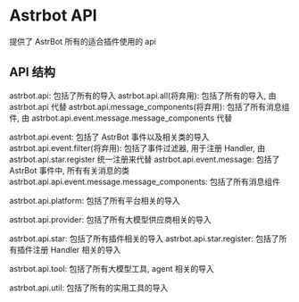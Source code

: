 # Astrbot API

提供了 AstrBot 所有的适合插件使用的 api

## API 结构

astrbot.api: 包括了所有的导入
astrbot.api.all(将弃用): 包括了所有的导入, 由 astrbot.api 代替
astrbot.api.message_components(将弃用): 包括了所有消息组件, 由 astrbot.api.event.message.message_components 代替

astrbot.api.event: 包括了 AstrBot 事件以及相关类的导入
astrbot.api.event.filter(将弃用): 包括了事件过滤器, 用于注册 Handler, 由 astrbot.api.star.register 统一注册来代替
astrbot.api.event.message: 包括了 AstrBot 事件中, 所有有关消息的类
astrbot.api.api.event.message.message_components: 包括了所有消息组件

astrbot.api.platform: 包括了所有平台相关的导入

astrbot.api.provider: 包括了所有大模型供应商相关的导入

astrbot.api.star: 包括了所有插件相关的导入
astrbot.api.star.register: 包括了所有插件注册 Handler 相关的导入

astrbot.api.tool: 包括了所有大模型工具, agent 相关的导入

astrbot.api.util: 包括了所有的实用工具的导入
